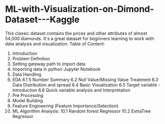 # ML-with-Visualization-on-Dimond-Dataset---Kaggle
This classic dataset contains the prices and other attributes of almost 54,000 diamonds. It's a great dataset for beginners learning to work with data analysis and visualization.
Table of Content:

1. Introduction
2. Problem Definition
3. Setting gateway path to import data
4. Importing data in python Jupyter Notebook
5. Data Handling 
6. EDA
     6.1  5 Number Summary 
     6.2  Null Value/Missing Value Treatment
     6.3  Data Distribution and spread
     6.4  Basic Visualization 
     6.5  Target variable - Introduction 
     6.6  Quick variable analysis and Interpretation 
7. Pre Processing 
8. Model Building 
9. Feature Engineering (Feature Importance/Selection)
10. ML Algorithm Analysis:
	10.1  Random forest Regressor 
	10.2  ExtraTree Regressor 
